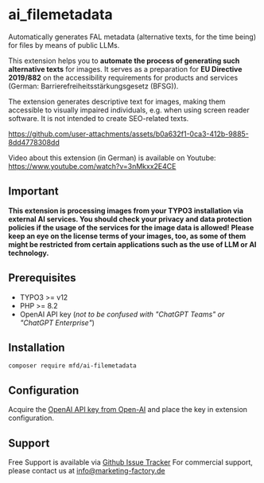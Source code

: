# ai_filemetadata

Automatically generates FAL metadata (alternative texts, for the time being) for files by means of public LLMs. 

This extension helps you to **automate the process of generating such alternative texts** for images. It serves as a preparation for **EU Directive 2019/882** on the accessibility requirements for products and services (German: Barrierefreiheitsstärkungsgesetz (BFSG)).

The extension generates descriptive text for images, making them accessible to visually impaired individuals, 
e.g. when using screen reader software. It is not intended to create SEO-related texts.


https://github.com/user-attachments/assets/b0a632f1-0ca3-412b-9885-8dd4778308dd

Video about this extension (in German) is available on Youtube: https://www.youtube.com/watch?v=3nMkxx2E4CE


## Important

**This extension is processing images from your TYPO3 installation via external AI services. You should check
your privacy and data protection policies if the usage of the services for the image data is allowed! Please keep an eye on the license terms of your images, too, as some of them might be restricted from certain applications such as the use of LLM or AI technology.**

## Prerequisites

* TYPO3 >= v12
* PHP >= 8.2
* OpenAI API key (_not to be confused with "ChatGPT Teams" or "ChatGPT Enterprise"_)

## Installation

`composer require mfd/ai-filemetadata`

## Configuration

Acquire the [OpenAI API key from Open-AI](https://platform.openai.com/docs/quickstart) and place the key in extension configuration. 

## Support
Free Support is available via [Github Issue Tracker](https://github.com/marketing-factory/ai-filemetadata/issues)
For commercial support, please contact us at [info@marketing-factory.de](mailto:info@marketing-factory.de)
